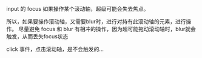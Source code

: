 
input 的 focus 如果操作某个滚动轴，超级可能会失去焦点。

所以，如果要操作滚动轴，又需要blur时，进行对持有此滚动轴的元素，进行操作。
尽量避免 focus 和 blur 有相冲的操作，因为超可能拖动滚动轴时，blur就会触发，从而丢失focus状态

click 事件，点击滚动轴，是不会触发的...
